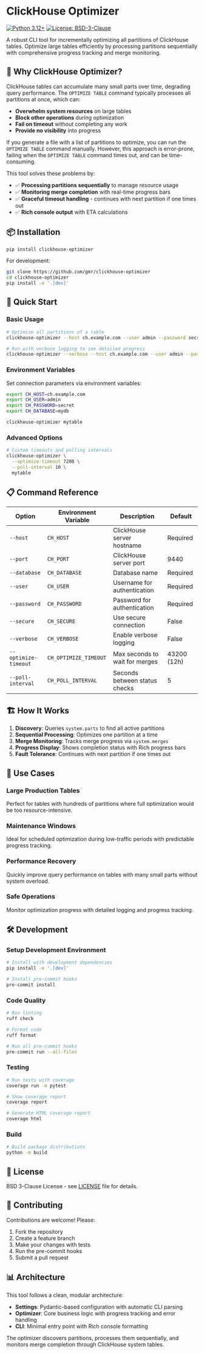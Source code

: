 # ClickHouse Optimizer

[![Python 3.12+](https://img.shields.io/badge/python-3.12+-blue.svg)](https://www.python.org/downloads/)
[![License: BSD-3-Clause](https://img.shields.io/badge/License-BSD_3--Clause-yellow.svg)](https://opensource.org/licenses/BSD-3-Clause)

A robust CLI tool for incrementally optimizing all partitions of ClickHouse tables. Optimize large tables efficiently by processing partitions sequentially with comprehensive progress tracking and merge monitoring.

## 🚀 Why ClickHouse Optimizer?

ClickHouse tables can accumulate many small parts over time, degrading query performance. The `OPTIMIZE TABLE` command typically processes all partitions at once, which can:

- **Overwhelm system resources** on large tables
- **Block other operations** during optimization
- **Fail on timeout** without completing any work
- **Provide no visibility** into progress

If you generate a file with a list of partitions to optimize, you can run the `OPTIMIZE TABLE` command manually. However, this approach is error-prone, failing when the `OPTIMIZE TABLE` command times out, and can be time-consuming.

This tool solves these problems by:

- ✅ **Processing partitions sequentially** to manage resource usage
- ✅ **Monitoring merge completion** with real-time progress bars
- ✅ **Graceful timeout handling** - continues with next partition if one times out
- ✅ **Rich console output** with ETA calculations

## 📦 Installation

```bash
pip install clickhouse-optimizer
```

For development:

```bash
git clone https://github.com/gmr/clickhouse-optimizer
cd clickhouse-optimizer
pip install -e '.[dev]'
```

## 🔧 Quick Start

### Basic Usage

```bash
# Optimize all partitions of a table
clickhouse-optimizer --host ch.example.com --user admin --password secret --database mydb mytable

# Run with verbose logging to see detailed progress
clickhouse-optimizer --verbose --host ch.example.com --user admin --password secret --database mydb mytable
```

### Environment Variables

Set connection parameters via environment variables:

```bash
export CH_HOST=ch.example.com
export CH_USER=admin
export CH_PASSWORD=secret
export CH_DATABASE=mydb

clickhouse-optimizer mytable
```

### Advanced Options

```bash
# Custom timeouts and polling intervals
clickhouse-optimizer \
  --optimize-timeout 7200 \
  --poll-interval 10 \
  mytable
```

## 📋 Command Reference

| Option | Environment Variable | Description | Default |
|--------|---------------------|-------------|---------|
| `--host` | `CH_HOST` | ClickHouse server hostname | Required |
| `--port` | `CH_PORT` | ClickHouse server port | 9440 |
| `--database` | `CH_DATABASE` | Database name | Required |
| `--user` | `CH_USER` | Username for authentication | Required |
| `--password` | `CH_PASSWORD` | Password for authentication | Required |
| `--secure` | `CH_SECURE` | Use secure connection | False |
| `--verbose` | `CH_VERBOSE` | Enable verbose logging | False |
| `--optimize-timeout` | `CH_OPTIMIZE_TIMEOUT` | Max seconds to wait for merges | 43200 (12h) |
| `--poll-interval` | `CH_POLL_INTERVAL` | Seconds between status checks | 5 |

## 🏗️ How It Works

1. **Discovery**: Queries `system.parts` to find all active partitions
2. **Sequential Processing**: Optimizes one partition at a time
3. **Merge Monitoring**: Tracks merge progress via `system.merges`
4. **Progress Display**: Shows completion status with Rich progress bars
5. **Fault Tolerance**: Continues with next partition if one times out

## 🎯 Use Cases

### Large Production Tables
Perfect for tables with hundreds of partitions where full optimization would be too resource-intensive.

### Maintenance Windows
Ideal for scheduled optimization during low-traffic periods with predictable progress tracking.

### Performance Recovery
Quickly improve query performance on tables with many small parts without system overload.

### Safe Operations
Monitor optimization progress with detailed logging and progress tracking.

## 🛠️ Development

### Setup Development Environment

```bash
# Install with development dependencies
pip install -e '.[dev]'

# Install pre-commit hooks
pre-commit install
```

### Code Quality

```bash
# Run linting
ruff check

# Format code
ruff format

# Run all pre-commit hooks
pre-commit run --all-files
```

### Testing

```bash
# Run tests with coverage
coverage run -m pytest

# Show coverage report
coverage report

# Generate HTML coverage report
coverage html
```

### Build

```bash
# Build package distributions
python -m build
```

## 📄 License

BSD 3-Clause License - see [LICENSE](LICENSE) file for details.

## 🤝 Contributing

Contributions are welcome! Please:

1. Fork the repository
2. Create a feature branch
3. Make your changes with tests
4. Run the pre-commit hooks
5. Submit a pull request

## 📊 Architecture

This tool follows a clean, modular architecture:

- **Settings**: Pydantic-based configuration with automatic CLI parsing
- **Optimizer**: Core business logic with progress tracking and error handling
- **CLI**: Minimal entry point with Rich console formatting

The optimizer discovers partitions, processes them sequentially, and monitors merge completion through ClickHouse system tables.
